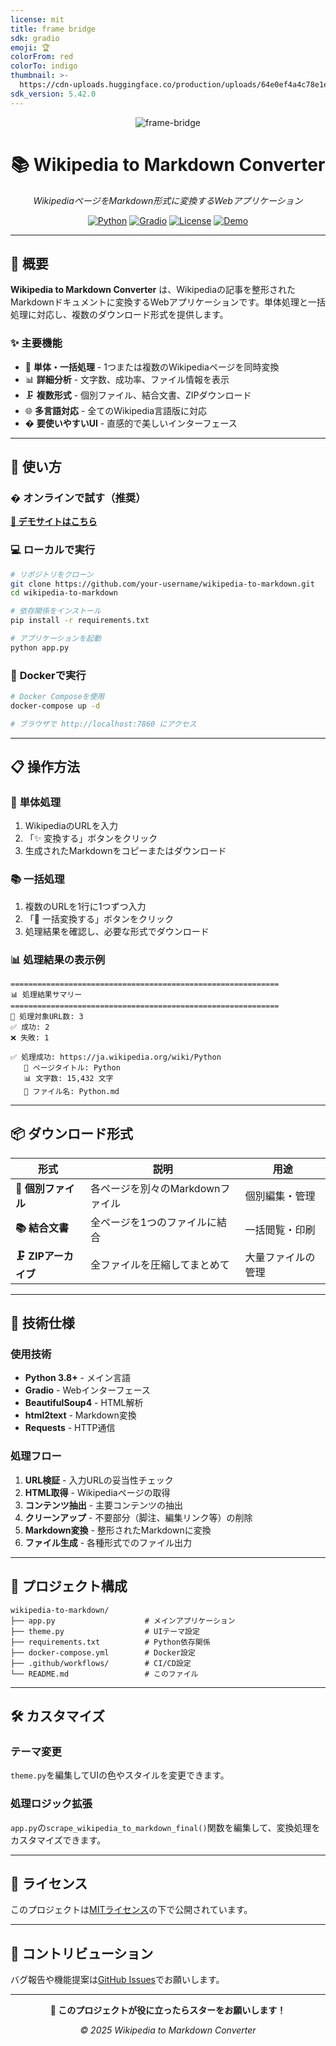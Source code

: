 ```yaml
---
license: mit
title: frame bridge
sdk: gradio
emoji: 🏆
colorFrom: red
colorTo: indigo
thumbnail: >-
  https://cdn-uploads.huggingface.co/production/uploads/64e0ef4a4c78e1eba5178d7a/BZfofcX1vEF7kwWQ0i-uB.png
sdk_version: 5.42.0
---
```


<div align="center">

![frame-bridge](https://github.com/user-attachments/assets/05977e5b-3e63-4ed2-a5f6-74ada8943994)

# 📚 Wikipedia to Markdown Converter

*WikipediaページをMarkdown形式に変換するWebアプリケーション*

[![Python](https://img.shields.io/badge/Python-3.8+-3776AB?style=for-the-badge&logo=python&logoColor=white)](https://python.org)
[![Gradio](https://img.shields.io/badge/Gradio-5.42+-FF6B6B?style=for-the-badge&logo=gradio&logoColor=white)](https://gradio.app)
[![License](https://img.shields.io/badge/License-MIT-green?style=for-the-badge)](LICENSE)
[![Demo](https://img.shields.io/badge/🚀%20デモサイト-Live-orange?style=for-the-badge)](https://huggingface.co/spaces/MakiAi/wikipedia-to-markdown)

</div>

---

## 🌟 概要

**Wikipedia to Markdown Converter** は、Wikipediaの記事を整形されたMarkdownドキュメントに変換するWebアプリケーションです。単体処理と一括処理に対応し、複数のダウンロード形式を提供します。

### ✨ **主要機能**

- 🔄 **単体・一括処理** - 1つまたは複数のWikipediaページを同時変換
- 📊 **詳細分析** - 文字数、成功率、ファイル情報を表示
- 🗜️ **複数形式** - 個別ファイル、結合文書、ZIPダウンロード
- 🌐 **多言語対応** - 全てのWikipedia言語版に対応
- � **要使いやすいUI** - 直感的で美しいインターフェース

---

## 🚀 使い方

### �  **オンラインで試す（推奨）**
**[🚀 デモサイトはこちら](https://huggingface.co/spaces/MakiAi/wikipedia-to-markdown)**

### 💻 **ローカルで実行**

```bash
# リポジトリをクローン
git clone https://github.com/your-username/wikipedia-to-markdown.git
cd wikipedia-to-markdown

# 依存関係をインストール
pip install -r requirements.txt

# アプリケーションを起動
python app.py
```

### 🐳 **Dockerで実行**

```bash
# Docker Composeを使用
docker-compose up -d

# ブラウザで http://localhost:7860 にアクセス
```

---

## 📋 操作方法

### 🔗 **単体処理**
1. WikipediaのURLを入力
2. 「✨ 変換する」ボタンをクリック
3. 生成されたMarkdownをコピーまたはダウンロード

### 📚 **一括処理**
1. 複数のURLを1行に1つずつ入力
2. 「🚀 一括変換する」ボタンをクリック
3. 処理結果を確認し、必要な形式でダウンロード

### 📊 **処理結果の表示例**
```
============================================================
📊 処理結果サマリー
============================================================
🔗 処理対象URL数: 3
✅ 成功: 2
❌ 失敗: 1

✅ 処理成功: https://ja.wikipedia.org/wiki/Python
   📄 ページタイトル: Python
   📊 文字数: 15,432 文字
   💾 ファイル名: Python.md
```

---

## 📦 ダウンロード形式

| 形式 | 説明 | 用途 |
|------|------|------|
| **📄 個別ファイル** | 各ページを別々のMarkdownファイル | 個別編集・管理 |
| **📚 結合文書** | 全ページを1つのファイルに結合 | 一括閲覧・印刷 |
| **🗜️ ZIPアーカイブ** | 全ファイルを圧縮してまとめて | 大量ファイルの管理 |

---

## 🔧 技術仕様

### **使用技術**
- **Python 3.8+** - メイン言語
- **Gradio** - Webインターフェース
- **BeautifulSoup4** - HTML解析
- **html2text** - Markdown変換
- **Requests** - HTTP通信

### **処理フロー**
1. **URL検証** - 入力URLの妥当性チェック
2. **HTML取得** - Wikipediaページの取得
3. **コンテンツ抽出** - 主要コンテンツの抽出
4. **クリーンアップ** - 不要部分（脚注、編集リンク等）の削除
5. **Markdown変換** - 整形されたMarkdownに変換
6. **ファイル生成** - 各種形式でのファイル出力

---

## 📁 プロジェクト構成

```
wikipedia-to-markdown/
├── app.py                    # メインアプリケーション
├── theme.py                  # UIテーマ設定
├── requirements.txt          # Python依存関係
├── docker-compose.yml        # Docker設定
├── .github/workflows/        # CI/CD設定
└── README.md                 # このファイル
```

---

## 🛠️ カスタマイズ

### **テーマ変更**
`theme.py`を編集してUIの色やスタイルを変更できます。

### **処理ロジック拡張**
`app.py`の`scrape_wikipedia_to_markdown_final()`関数を編集して、変換処理をカスタマイズできます。

---

## 📄 ライセンス

このプロジェクトは[MITライセンス](LICENSE)の下で公開されています。

---

## 🤝 コントリビューション

バグ報告や機能提案は[GitHub Issues](https://github.com/your-username/wikipedia-to-markdown/issues)でお願いします。

---

<div align="center">

**🌟 このプロジェクトが役に立ったらスターをお願いします！**

*© 2025 Wikipedia to Markdown Converter*

</div>
